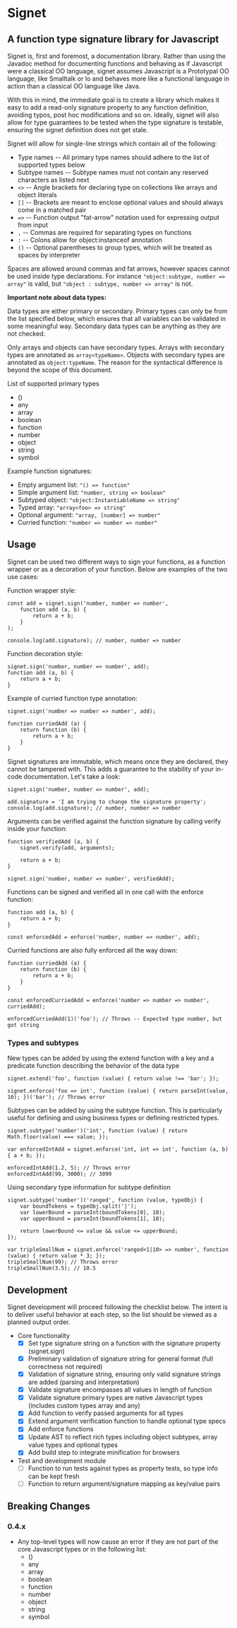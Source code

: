# Signet

## A function type signature library for Javascript

Signet is, first and foremost, a documentation library.  Rather than using the Javadoc method for documenting functions and
behaving as if Javascript were a classical OO language, signet assumes Javascript is a Prototypal OO language, like 
Smalltalk or Io and behaves more like a functional language in action than a classical OO language like Java.

With this in mind, the immediate goal is to create a library which makes it easy to add a read-only signature property to any
function definition, avoiding typos, post hoc modifications and so on.  Ideally, signet will also allow for type guarantees
to be tested when the type signature is testable, ensuring the signet definition does not get stale.

Signet will allow for single-line strings which contain all of the following:

- Type names -- All primary type names should adhere to the list of supported types below
- Subtype names -- Subtype names must not contain any reserved characters as listed next
- `<>` -- Angle brackets for declaring type on collections like arrays and object literals
- `[]` -- Brackets are meant to enclose optional values and should always come in a matched pair
- `=>` -- Function output "fat-arrow" notation used for expressing output from input
- `,` -- Commas are required for separating types on functions
- `:` -- Colons allow for object:instanceof annotation
- `()` -- Optional parentheses to group types, which will be treated as spaces by interpreter

Spaces are allowed around commas and fat arrows, however spaces cannot be used inside type declarations. For instance
`"object:subtype, number => array"` is valid, but `"object : subtype, number => array"` is not.

**Important note about data types:**

Data types are either primary or secondary. Primary types can only be from the list
specified below, which ensures that all variables can be validated in some meaningful way. Secondary data types can be
anything as they are not checked.

Only arrays and objects can have secondary types. Arrays with secondary types are annotated as `array<typeName>`. Objects
with secondary types are annotated as `object:typeName`. The reason for the syntactical difference is beyond the scope
of this document. 

List of supported primary types

- ()
- any
- array
- boolean
- function
- number
- object
- string
- symbol

Example function signatures:

- Empty argument list: `"() => function"`
- Simple argument list: `"number, string => boolean"`
- Subtyped object: `"object:InstantiableName => string"`
- Typed array: `"array<foo> => string"`
- Optional argument: `"array, [number] => number"`
- Curried function: `"number => number => number"`

## Usage

Signet can be used two different ways to sign your functions, as a function wrapper or as a decoration of your function. 
Below are examples of the two use cases:

Function wrapper style:

    const add = signet.sign('number, number => number',
        function add (a, b) {
            return a + b;
        }
    );
    
    console.log(add.signature); // number, number => number

Function decoration style:

    signet.sign('number, number => number', add);
    function add (a, b) {
        return a + b;
    }

Example of curried function type annotation:

    signet.sign('number => number => number', add);
    
    function curriedAdd (a) {
        return function (b) {
            return a + b;
        }
    }

Signet signatures are immutable, which means once they are declared, they cannot be tampered with. This adds a guarantee
to the stability of your in-code documentation. Let's take a look:

    signet.sign('number, number => number', add);
    
    add.signature = 'I am trying to change the signature property';
    console.log(add.signature); // number, number => number

Arguments can be verified against the function signature by calling verify inside your function:

    function verifiedAdd (a, b) {
        signet.verify(add, arguments);
        
        return a + b;
    }
    
    signet.sign('number, number => number', verifiedAdd);
    
Functions can be signed and verified all in one call with the enforce function:

    function add (a, b) {
        return a + b;
    }
    
    const enforcedAdd = enforce('number, number => number', add);

Curried functions are also fully enforced all the way down:

    function curriedAdd (a) {
        return function (b) {
            return a + b;
        }
    }
    
    const enforcedCurriedAdd = enforce('number => number => number', curriedAdd);
    
    enforcedCurriedAdd(1)('foo'); // Throws -- Expected type number, but got string

### Types and subtypes

New types can be added by using the extend function with a key and a predicate function describing the behavior of the data type

    signet.extend('foo', function (value) { return value !== 'bar'; });
    
    signet.enforce('foo => int', function (value) { return parseInt(value, 10); })('bar'); // Throws error

Subtypes can be added by using the subtype function. This is particularly useful for defining and using business types or defining restricted types.

    signet.subtype('number')('int', function (value) { return Math.floor(value) === value; });
    
    var enforcedIntAdd = signet.enforce('int, int => int', function (a, b) { a + b; });
    
    enforcedIntAdd(1.2, 5); // Throws error
    enforcedIntAdd(99, 3000); // 3099

Using secondary type information for subtype definition

    signet.subtype('number')('ranged', function (value, typeObj) {
        var boundTokens = typeObj.split('|');
        var lowerBound = parseInt(boundTokens[0], 10);
        var upperBound = parseInt(boundTokens[1], 10);
        
        return lowerBound <= value && value <= upperBound;
    });
    
    var tripleSmallNum = signet.enforce('ranged<1|10> => number', function (value) { return value * 3; });
    tripleSmallNum(99); // Throws error
    tripleSmallNum(3.5); // 10.5

## Development

Signet development will proceed following the checklist below.  The intent is to deliver useful behavior at each step, so
the list should be viewed as a planned output order.

- Core functionality
    - [x] Set type signature string on a function with the signature property (signet.sign)
    - [x] Preliminary validation of signature string for general format (full correctness not required)
    - [x] Validation of signature string, ensuring only valid signature strings are added (parsing and interpretation)
    - [x] Validate signature encompasses all values in length of function
    - [x] Validate signature primary types are native Javascript types (includes custom types array and any)
    - [x] Add function to verify passed arguments for all types
    - [x] Extend argument verification function to handle optional type specs
    - [x] Add enforce functions
    - [x] Update AST to reflect rich types including object subtypes, array value types and optional types
    - [x] Add build step to integrate minification for browsers

- Test and development module
    - [ ] Function to run tests against types as property tests, so type info can be kept fresh
    - [ ] Function to return argument/signature mapping as key/value pairs

## Breaking Changes

### 0.4.x

- Any top-level types will now cause an error if they are not part of the core Javascript types or in the following list:
    - ()
    - any
    - array
    - boolean
    - function
    - number
    - object
    - string
    - symbol
